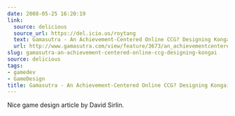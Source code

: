 ```yaml
---
date: 2008-05-25 16:20:19
link:
  source: delicious
  source_url: https://del.icio.us/roytang
  text: Gamasutra - An Achievement-Centered Online CCG? Designing Kongai
  url: http://www.gamasutra.com/view/feature/3673/an_achievementcentered_online_.php
slug: gamasutra-an-achievement-centered-online-ccg-designing-kongai
source: delicious
tags:
- gamedev
- GameDesign
title: Gamasutra - An Achievement-Centered Online CCG? Designing Kongai
---
```


Nice game design article by David Sirlin.